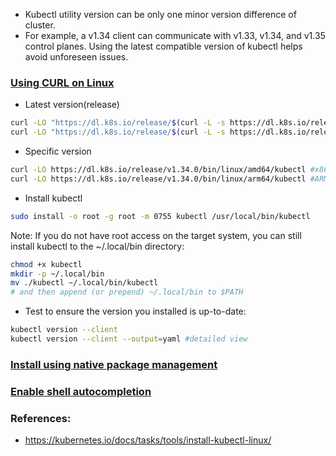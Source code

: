 * Kubectl utility version can be only one minor version difference of cluster.
* For example, a v1.34 client can communicate with v1.33, v1.34, and v1.35 control planes. Using the latest compatible version of kubectl helps avoid unforeseen issues.

### [Using CURL on Linux](https://kubernetes.io/docs/tasks/tools/install-kubectl-linux/#install-kubectl-binary-with-curl-on-linux)

* Latest version(release)
```bash
curl -LO "https://dl.k8s.io/release/$(curl -L -s https://dl.k8s.io/release/stable.txt)/bin/linux/amd64/kubectl" #x86-64
curl -LO "https://dl.k8s.io/release/$(curl -L -s https://dl.k8s.io/release/stable.txt)/bin/linux/arm64/kubectl" #ARM64
```

* Specific version
```bash
curl -LO https://dl.k8s.io/release/v1.34.0/bin/linux/amd64/kubectl #x86-64
curl -LO https://dl.k8s.io/release/v1.34.0/bin/linux/arm64/kubectl #ARM64
```

* Install kubectl
```bash
sudo install -o root -g root -m 0755 kubectl /usr/local/bin/kubectl
```
Note:
If you do not have root access on the target system, you can still install kubectl to the ~/.local/bin directory:
```bash
chmod +x kubectl
mkdir -p ~/.local/bin
mv ./kubectl ~/.local/bin/kubectl
# and then append (or prepend) ~/.local/bin to $PATH
```

* Test to ensure the version you installed is up-to-date:
```bash
kubectl version --client
kubectl version --client --output=yaml #detailed view
```


### [Install using native package management](https://kubernetes.io/docs/tasks/tools/install-kubectl-linux/#install-using-native-package-management)

### [Enable shell autocompletion](https://kubernetes.io/docs/tasks/tools/install-kubectl-linux/#enable-shell-autocompletion)

### References:
- https://kubernetes.io/docs/tasks/tools/install-kubectl-linux/